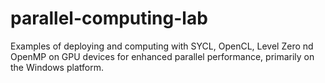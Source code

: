 # parallel-computing-lab
Examples of deploying and computing with SYCL, OpenCL, Level Zero nd OpenMP on GPU devices for enhanced parallel performance, primarily on the Windows platform.
